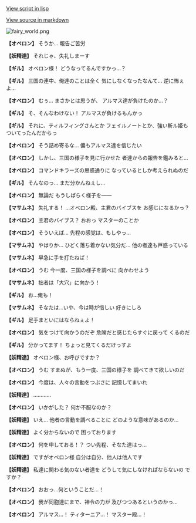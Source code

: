 [View script in lisp](../scripts/110160350.txt)

[View source in markdown](110160350.md)

![fairy_world.png](../images/backgrounds/fairy_world.png)

**【オベロン】**
そうか…
報告ご苦労

**【妖精達】**
それじゃ、失礼しまーす

**【ギル】**
オベロン様！
どうなってるんですかっ…？

**【ギル】**
三国の連中、俺達のことは全く
気にしなくなったなんて…
逆に怖ぇよ…

**【オベロン】**
むぅ…
まさかとは思うが、
アルマス達が負けたのか…？

**【ギル】**
そ、そんなわけない！
アルマスが負けるもんかっ

**【ギル】**
それに、ティルフィングさんとか
フェイルノートとか、強い斬ル姫も
ついてったんだからっ

**【オベロン】**
そう詰め寄るな…
儂もアルマス達を信じたい

**【オベロン】**
しかし、三国の様子を見に行かせた
者達からの報告を鑑みると…

**【オベロン】**
コマンドキラーズの思惑通りに
なっているとしか考えられぬのだ

**【ギル】**
そんなのっ…
まだ分かんねぇし…

**【オベロン】**
無論だ
もうしばらく様子を――

**【マサムネ】**
失礼する！
…オベロン殿、主君のバイブスを
お感じになるかっ？

**【オベロン】**
主君のバイブス？
おおっ
マスターのことか

**【オベロン】**
そういえば…
先程の感覚は、もしやっ…

**【マサムネ】**
やはりか…
ひどく落ち着かない気分だ…
他の者達も戸惑っている

**【マサムネ】**
早急に手を打たねば！

**【オベロン】**
うむ
今一度、三国の様子を調べに
向かわせよう

**【マサムネ】**
拙者は「大穴」に向かう！

**【ギル】**
お…俺も！

**【マサムネ】**
そなたは…いや、今は時が惜しい
好きにしろ

**【ギル】**
足手まといにはならねぇよ！

**【オベロン】**
気をつけて向かうのだぞ
危険だと感じたらすぐに戻って
くるのだ

**【ギル】**
分かってます！
ちょっと見てくるだけっすよ

**【妖精達】**
オベロン様、お呼びですか？

**【オベロン】**
うむ
すまぬが、もう一度、三国の様子を
調べてきて欲しいのだ

**【オベロン】**
今度は、人々の言動をつぶさに
記憶してまいれ

**【妖精達】**
…………

**【オベロン】**
いかがした？
何か不服なのか？

**【妖精達】**
いえ…
他者の言動を調べることに
どのような意味があるのか…

**【妖精達】**
よく分からないので
困っております

**【オベロン】**
何を申しておる！？
つい先程、そなた達はっ…

**【妖精達】**
ですがオベロン様
自分は自分、他人は他人です

**【妖精達】**
私達に関わる気のない者達を
どうして気にしなければならないの
ですか？

**【オベロン】**
おおっ…何ということだ…！

**【オベロン】**
我が同胞達にまで、神令の力が
及びつつあるというのかっ…

**【オベロン】**
アルマス…！
ティターニア…！
マスター殿…！
